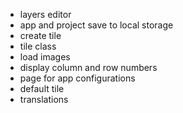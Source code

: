 - layers editor
- app and project save to local storage
- create tile
- tile class
- load images
- display column and row numbers
- page for app configurations
- default tile
- translations